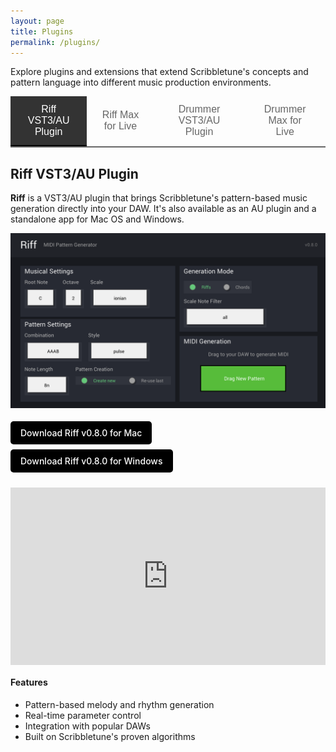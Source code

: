 ```yaml
---
layout: page
title: Plugins
permalink: /plugins/
---
```


<style>
 .tab-content a {
    display: inline-block;
    background-color: #000;
    color: white !important;
    padding: 10px 16px;
    text-decoration: none !important;
    border-radius: 5px;
    font-weight: 500;
    margin: 4px 8px 4px 0;
    transition: background-color 0.3s ease;
  }
  
  .tab-content a:hover {
    background-color: #333;
    transform: translateY(-1px);
  }

  .video-wrapper {
    position: relative;
    width: 100%;
    height: 0;
    padding-bottom: 56.25%; /* 16:9 aspect ratio */
    margin: 20px 0;
  }
  
  .video-wrapper iframe {
    position: absolute;
    top: 0;
    left: 0;
    width: 100%;
    height: 100%;
  }
.plugin-tabs {
  display: flex;
  border-bottom: 2px solid #666;
  margin-bottom: 20px;
  position: relative;
  z-index: 1000;
}

.tab-button {
  padding: 12px 24px;
  background: none;
  border: none;
  cursor: pointer;
  font-size: 16px;
  font-weight: 500;
  color: #666;
  border-bottom: 2px solid transparent;
  transition: all 0.3s ease;
}

.tab-button:hover {
  color: #333;
}

.tab-button.active {
  color: white;
  background-color: #333;
  border-bottom-color: #000;
}

.tab-content {
  display: none;
}

.tab-content.active {
  display: block;
  animation: fadeIn 0.3s ease-in-out;
}

@keyframes fadeIn {
  from { opacity: 0; transform: translateY(10px); }
  to { opacity: 1; transform: translateY(0); }
}
</style>

Explore plugins and extensions that extend Scribbletune's concepts and pattern language into different music production environments.

<div class="plugin-tabs">
  <button class="tab-button active" onclick="showTab(event, 'riff-vst')">Riff VST3/AU Plugin</button>
  <button class="tab-button" onclick="showTab(event, 'riff-live')">Riff Max for Live</button>
  <button class="tab-button" onclick="showTab(event, 'drummer-vst')">Drummer VST3/AU Plugin</button>
  <button class="tab-button" onclick="showTab(event, 'drummer-live')">Drummer Max for Live</button>
</div>

<div id="riff-vst" class="tab-content active">
  <h2>Riff VST3/AU Plugin</h2>
  
  <p><strong>Riff</strong> is a VST3/AU plugin that brings Scribbletune's pattern-based music generation directly into your DAW. It's also available as an AU plugin and a standalone app for Mac OS and Windows.</p>
  
  <img src="/images/riff-v0.8.0.png" alt="Riff VST3 Plugin">

  <p>
    <a href="https://drive.google.com/file/d/1wPKkUUOQm4TvESknDTh9-nWHUUsZaW4Y/view?usp=drive_link">Download Riff v0.8.0 for Mac</a>
  <br>
    <a href="https://drive.google.com/file/d/16IbCYZZI2HeX7k0CqvLbnGL-SrFmma5X/view?usp=drive_link">Download Riff v0.8.0 for Windows</a>
  </p>
  
  
  <div class="video-wrapper">
    <iframe src="https://www.youtube.com/embed/IlwI-7ojcyI" title="Riff VST3/AU Plugin Demo" frameborder="0" allow="accelerometer; autoplay; clipboard-write; encrypted-media; gyroscope; picture-in-picture; web-share" allowfullscreen></iframe>
  </div>
  
  <h4>Features</h4>
  
  <ul>
    <li>Pattern-based melody and rhythm generation</li>
    <li>Real-time parameter control</li>
    <li>Integration with popular DAWs</li>
    <li>Built on Scribbletune's proven algorithms</li>
  </ul>
</div>

<div id="riff-live" class="tab-content">
  <h2>Riff Max for Live Device</h2>

  <p>Transform your music production workflow with Riff, a sophisticated Max for Live device that generates realistic drum sequences and melodic patterns. Built with TypeScript and optimized for professional music creation.</p>

  <img src="/images/riff4live11.png" alt="Riff Max for Live device">

  <div class="video-wrapper">
    <iframe src="https://www.youtube.com/embed/cA_SYO2TI3M" title="Riff Max for Live Device Demo" frameborder="0" allow="accelerometer; autoplay; clipboard-write; encrypted-media; gyroscope; picture-in-picture; web-share" allowfullscreen></iframe>
  </div>

  <p><a href="https://drive.google.com/file/d/1GjoluU6yObhf_d-CvLnhKSYNNm108STW/view?usp=sharing">Download Riff v0.8.0 Max for Live for Ableton Live 11 & 12</a></p>
  
  <ul>
    <li><strong>Melodic Riff Generation</strong> - Create melodic patterns with scale and chord progression support for complete musical arrangements</li>
    <li><strong>Real-Time Integration</strong> - Seamlessly generates MIDI clips directly in Ableton Live for immediate use in your productions OR live performance</li>
    <li><strong>Manual and preset pattern generation</strong> - Enter patterns manually or chose a preset for generation</li>
  </ul>
</div>

<div id="drummer-vst" class="tab-content">
  <h2>Drummer VST3/AU Plugin</h2>
  
  <p><strong>Drummer</strong> is a VST3/AU plugin that generates drum patterns using Scribbletune's pattern language and concepts. It's also available as an AU plugin and a standalone app for Mac OS and Windows.</p>
  
  <img src="/images/drummer-vst.png" alt="Drummer VST3/AU Plugin">

  <p>
    <a href="https://drive.google.com/file/d/1e80T22L14z9-nENjBdaZX_jnKGSAy0Am/view?usp=sharing">Download Drummer VST3/AU for Mac</a>
  <br>
    Drummer VST3/AU for Windows - COMING SOON!
  </p>
  
  <p>Instead of algorithmic generation or generic loops, Drummer is built around the "260 Drum Machine Patterns" book extending it in interesting ways.</p>

  <div class="video-wrapper">
    <iframe src="https://www.youtube.com/embed/9uiPdlrq61k" title="Drummer VST3/AU Plugin Demo" frameborder="0" allow="accelerometer; autoplay; clipboard-write; encrypted-media; gyroscope; picture-in-picture; web-share" allowfullscreen></iframe>
  </div>
  
  <h4>Key features:</h4>
  
  <ul>
    <li>260+ authentic patterns across 18+ genres (rock, funk, reggae, jazz, hip-hop, etc.)</li>
    <li>Intelligent variation engine that adds fills, flams, and human feel</li>
    <li>Genre-specific selection or full random mode</li>
    <li>Pattern complexity knob (minimal grooves → complex fills)</li>
    <li>Perfect integration with popular DAWs and drum devices</li>
    <li>Performance features like "remove kick" for live use</li>
    <li>Real-time parameter control</li>
    <li>Built on Scribbletune's proven algorithms</li>
  </ul>
</div>

<div id="drummer-live" class="tab-content">
  <h2>Drummer Max for Live Device</h2>
  
  <p>A Max for Live device that generates drum patterns using Scribbletune's pattern language and concepts.</p>
  
  <img src="/images/drummer.png" alt="Drummer - Max for Live device">

  <p><a href="https://maxforlive.com/library/device.php?id=13431">Download from MaxForLive.com</a></p>
  
  <p>Instead of algorithmic generation or generic loops, Drummer is built around the "260 Drum Machine Patterns" book extending it in interesting ways.</p>

  <div class="video-wrapper">
    <iframe src="https://www.youtube.com/embed/H76q-O8APdI" title="YouTube video player" frameborder="0" allow="accelerometer; autoplay; clipboard-write; encrypted-media; gyroscope; picture-in-picture; web-share" allowfullscreen></iframe>
  </div>
  
  <h4>Key features:</h4>
  
  <ul>
    <li>260+ authentic patterns across 18+ genres (rock, funk, reggae, jazz, hip-hop, etc.)</li>
    <li>Intelligent variation engine that adds fills, flams, and human feel</li>
    <li>Genre-specific selection or full random mode</li>
    <li>Pattern complexity knob (minimal grooves → complex fills)</li>
    <li>Perfect integration with Live's drum devices and NI Battery</li>
    <li>Performance features like "remove kick" for live use</li>
  </ul>
</div>

<script>
function showTab(evt, tabName) {
  var i, tabcontent, tablinks;
  
  // Hide all tab contents
  tabcontent = document.getElementsByClassName("tab-content");
  for (i = 0; i < tabcontent.length; i++) {
    tabcontent[i].classList.remove("active");
  }
  
  // Remove active class from all tab buttons
  tablinks = document.getElementsByClassName("tab-button");
  for (i = 0; i < tablinks.length; i++) {
    tablinks[i].classList.remove("active");
  }
  
  // Show the selected tab and mark button as active
  document.getElementById(tabName).classList.add("active");
  evt.currentTarget.classList.add("active");
}
</script>

